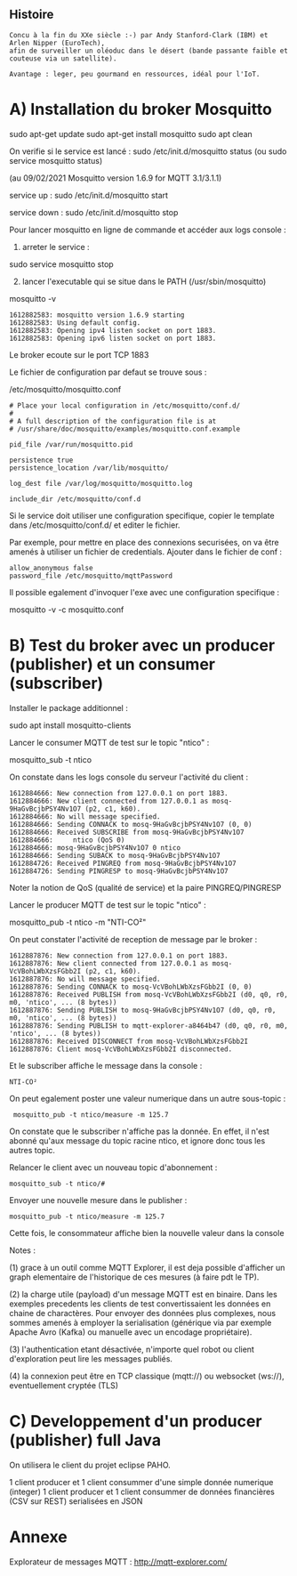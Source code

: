 Histoire
--------

	Concu à la fin du XXe siècle :-) par Andy Stanford-Clark (IBM) et Arlen Nipper (EuroTech),
	afin de surveiller un oléoduc dans le désert (bande passante faible et couteuse via un satellite).

	Avantage : leger, peu gourmand en ressources, idéal pour l'IoT.


A) Installation du broker Mosquitto
===================================

sudo apt-get update
sudo apt-get install mosquitto
sudo apt clean

On verifie si le service est lancé :
sudo /etc/init.d/mosquitto status
(ou sudo service mosquitto status)

(au 09/02/2021 Mosquitto version 1.6.9 for MQTT 3.1/3.1.1)

service up :
sudo /etc/init.d/mosquitto start

service down :
sudo /etc/init.d/mosquitto stop

Pour lancer mosquitto en ligne de commande et accéder aux logs console :

1) arreter le service :

sudo service mosquitto stop

2) lancer l'executable qui se situe dans le PATH (/usr/sbin/mosquitto)

mosquitto -v

	1612882583: mosquitto version 1.6.9 starting
	1612882583: Using default config.
	1612882583: Opening ipv4 listen socket on port 1883.
	1612882583: Opening ipv6 listen socket on port 1883.

Le broker ecoute sur le port TCP 1883

Le fichier de configuration par defaut se trouve sous :

/etc/mosquitto/mosquitto.conf

	# Place your local configuration in /etc/mosquitto/conf.d/
	#
	# A full description of the configuration file is at
	# /usr/share/doc/mosquitto/examples/mosquitto.conf.example

	pid_file /var/run/mosquitto.pid

	persistence true
	persistence_location /var/lib/mosquitto/

	log_dest file /var/log/mosquitto/mosquitto.log

	include_dir /etc/mosquitto/conf.d

Si le service doit utiliser une configuration specifique, copier le template dans
/etc/mosquitto/conf.d/ et editer le fichier.

Par exemple, pour mettre en place des connexions securisées, on va être amenés à utiliser
un fichier de credentials. Ajouter dans le fichier de conf :

	allow_anonymous false
	password_file /etc/mosquitto/mqttPassword


Il possible egalement d'invoquer l'exe avec une configuration specifique :

mosquitto -v -c mosquitto.conf

B) Test du broker avec un producer (publisher) et un consumer (subscriber)
==========================================================================

Installer le package additionnel :

sudo apt install mosquitto-clients 

Lancer le consumer MQTT de test sur le topic "ntico" :

mosquitto_sub -t ntico

On constate dans les logs console du serveur l'activité du client :

	1612884666: New connection from 127.0.0.1 on port 1883.
	1612884666: New client connected from 127.0.0.1 as mosq-9HaGvBcjbPSY4Nv1O7 (p2, c1, k60).
	1612884666: No will message specified.
	1612884666: Sending CONNACK to mosq-9HaGvBcjbPSY4Nv1O7 (0, 0)
	1612884666: Received SUBSCRIBE from mosq-9HaGvBcjbPSY4Nv1O7
	1612884666:     ntico (QoS 0)
	1612884666: mosq-9HaGvBcjbPSY4Nv1O7 0 ntico
	1612884666: Sending SUBACK to mosq-9HaGvBcjbPSY4Nv1O7
	1612884726: Received PINGREQ from mosq-9HaGvBcjbPSY4Nv1O7
	1612884726: Sending PINGRESP to mosq-9HaGvBcjbPSY4Nv1O7

Noter la notion de QoS (qualité de service) et la paire PINGREQ/PINGRESP

Lancer le producer MQTT de test sur le topic "ntico" :

mosquitto_pub -t ntico -m "NTI-CO²"

On peut constater l'activité de reception de message par le broker :

	1612887876: New connection from 127.0.0.1 on port 1883.
	1612887876: New client connected from 127.0.0.1 as mosq-VcVBohLWbXzsFGbb2I (p2, c1, k60).
	1612887876: No will message specified.
	1612887876: Sending CONNACK to mosq-VcVBohLWbXzsFGbb2I (0, 0)
	1612887876: Received PUBLISH from mosq-VcVBohLWbXzsFGbb2I (d0, q0, r0, m0, 'ntico', ... (8 bytes))
	1612887876: Sending PUBLISH to mosq-9HaGvBcjbPSY4Nv1O7 (d0, q0, r0, m0, 'ntico', ... (8 bytes))
	1612887876: Sending PUBLISH to mqtt-explorer-a8464b47 (d0, q0, r0, m0, 'ntico', ... (8 bytes))
	1612887876: Received DISCONNECT from mosq-VcVBohLWbXzsFGbb2I
	1612887876: Client mosq-VcVBohLWbXzsFGbb2I disconnected.
	
Et le subscriber affiche le message dans la console :

	NTI-CO²

On peut egalement poster une valeur numerique dans un autre sous-topic :

	 mosquitto_pub -t ntico/measure -m 125.7
	 
On constate que le subscriber n'affiche pas la donnée. En effet, il n'est abonné qu'aux message du topic
racine ntico, et ignore donc tous les autres topic.

Relancer le client avec un nouveau topic d'abonnement :

	mosquitto_sub -t ntico/#
	
Envoyer une nouvelle mesure dans le publisher :

	mosquitto_pub -t ntico/measure -m 125.7
	
Cette fois, le consommateur affiche bien la nouvelle valeur dans la console

Notes : 

(1) grace à un outil comme MQTT Explorer, il est deja possible d'afficher un graph elementaire de l'historique
de ces mesures (à faire pdt le TP).

(2) la charge utile (payload) d'un message MQTT est en binaire. Dans les exemples precedents les clients de test
convertissaient les données en chaine de charactères. Pour envoyer des données plus complexes, nous sommes amenés
à employer la serialisation (générique via par exemple Apache Avro (Kafka) ou manuelle avec un encodage propriétaire).

(3) l'authentication etant désactivée, n'importe quel robot ou client d'exploration peut lire les messages publiés.

(4) la connexion peut être en TCP classique (mqtt://) ou websocket (ws://), eventuellement cryptée (TLS)

	
C) Developpement d'un producer (publisher) full Java
====================================================

On utilisera le client du projet eclipse PAHO.

1 client producer et 1 client consummer d'une simple donnée numerique (integer)
1 client producer et 1 client consummer de données financières (CSV sur REST) serialisées en JSON


Annexe
======

Explorateur de messages MQTT : http://mqtt-explorer.com/
